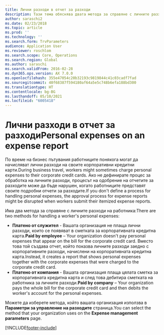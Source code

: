 ```yaml
---
title: Лични разходи в отчет за разходи
description: Тази тема обяснява двата метода за справяне с личните разходи на работника в Microsoft Dynamics 365 Finance.
author: saraschi2
ms.date: 02/23/2018
ms.topic: article
ms.prod: ''
ms.technology: ''
ms.search.form: TrvParameters
audience: Application User
ms.reviewer: roschlom
ms.search.scope: Core, Operations
ms.search.region: Global
ms.author: saraschi
ms.search.validFrom: 2016-02-28
ms.dyn365.ops.version: AX 7.0.0
ms.openlocfilehash: 355e47054c20b32193c9819844c41c03cadf7fad
ms.sourcegitcommit: 40f68387f594180af64a5e5c748b6efa188bd300
ms.translationtype: HT
ms.contentlocale: bg-BG
ms.lasthandoff: 05/10/2021
ms.locfileid: "6005418"
---
```

# <a name="personal-expenses-on-an-expense-report"></a><span data-ttu-id="17181-103">Лични разходи в отчет за разходи</span><span class="sxs-lookup"><span data-stu-id="17181-103">Personal expenses on an expense report</span></span>

<span data-ttu-id="17181-104">По време на бизнес пътувания работниците понякога могат да начисляват лични разходи на своите корпоративни кредитни карти.</span><span class="sxs-lookup"><span data-stu-id="17181-104">During business travel, workers might sometimes charge personal expenses to their corporate credit cards.</span></span> <span data-ttu-id="17181-105">Ако не дефинирате процес за обработка на личните разходи, процесът на одобрение на отчетите за разходите може да бъде нарушен, когато работниците представят своите подробни отчети за разходите.</span><span class="sxs-lookup"><span data-stu-id="17181-105">If you don't define a process for handling personal expenses, the approval process for expense reports might be disrupted when workers submit their itemized expense reports.</span></span> 

<span data-ttu-id="17181-106">Има два метода за справяне с личните разходи на работника:</span><span class="sxs-lookup"><span data-stu-id="17181-106">There are two methods for handling a worker's personal expenses:</span></span>

- <span data-ttu-id="17181-107">**Платено от служител** - Вашата организация не плаща лични разходи, които се появяват в сметката за корпоративната кредитна карта.</span><span class="sxs-lookup"><span data-stu-id="17181-107">**Paid by employee** – Your organization doesn't pay personal expenses that appear on the bill for the corporate credit card.</span></span> <span data-ttu-id="17181-108">Вместо това той създава отчет, който показва личните разходи заедно с корпоративните разходи, начислени на корпоративната кредитна карта.</span><span class="sxs-lookup"><span data-stu-id="17181-108">Instead, it creates a report that shows personal expenses together with the corporate expenses that were charged to the corporate credit card.</span></span>
- <span data-ttu-id="17181-109">**Платено от компания** - Вашата организация плаща цялата сметка за корпоративната кредитна карта и след това дебитира сметката на работника за личните разходи.</span><span class="sxs-lookup"><span data-stu-id="17181-109">**Paid by company** – Your organization pays the whole bill for the corporate credit card and then debits the worker's account for the personal expenses.</span></span>

<span data-ttu-id="17181-110">Можете да изберете метода, който вашата организация използва в **Параметри за управление на разходите** страница.</span><span class="sxs-lookup"><span data-stu-id="17181-110">You can select the method that your organization uses on the **Expense management parameters** page.</span></span>


[!INCLUDE[footer-include](../includes/footer-banner.md)]